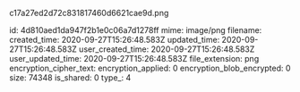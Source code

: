 c17a27ed2d72c831817460d6621cae9d.png

id: 4d810aed1da947f2b1e0c06a7d1278ff
mime: image/png
filename: 
created_time: 2020-09-27T15:26:48.583Z
updated_time: 2020-09-27T15:26:48.583Z
user_created_time: 2020-09-27T15:26:48.583Z
user_updated_time: 2020-09-27T15:26:48.583Z
file_extension: png
encryption_cipher_text: 
encryption_applied: 0
encryption_blob_encrypted: 0
size: 74348
is_shared: 0
type_: 4